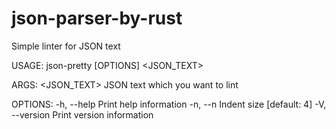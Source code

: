 # json-parser-by-rust

Simple linter for JSON text

USAGE:
    json-pretty [OPTIONS] <JSON_TEXT>

ARGS:
    <JSON_TEXT>    JSON text which you want to lint

OPTIONS:
    -h, --help       Print help information
    -n, --n <N>      Indent size [default: 4]
    -V, --version    Print version information

